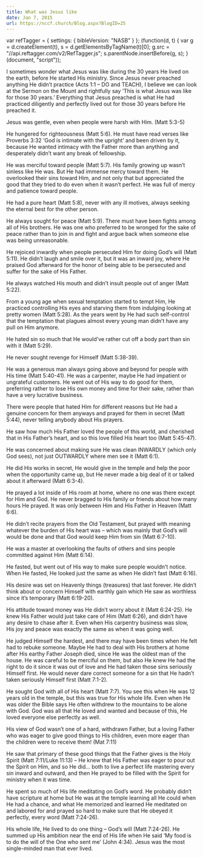 ```yaml
---
title: What was Jesus like
date: Jan 7, 2015
url: https://nccf.church/Blog.aspx?BlogID=25
---
```


var refTagger = {
 settings: {
 bibleVersion: "NASB" 
 }
 };
 (function(d, t) {
 var g = d.createElement(t), s = d.getElementsByTagName(t)[0];
 g.src = "//api.reftagger.com/v2/RefTagger.js";
 s.parentNode.insertBefore(g, s);
 }(document, "script"));

I sometimes wonder what Jesus was like during the 30 years He lived on the earth, before He started His ministry. Since Jesus never preached anything He didn’t practice (Acts 1:1 – DO and TEACH), I believe we can look at the Sermon on the Mount and rightfully say ‘This is what Jesus was like for those 30 years.’ Everything that Jesus preached is what He had practiced diligently and perfectly lived out for those 30 years before He preached it.

Jesus was gentle, even when people were harsh with Him. (Matt 5:3-5)

He hungered for righteousness (Matt 5:6). He must have read verses like Proverbs 3:32 ‘God is intimate with the upright’ and been driven by it, because He wanted intimacy with the Father more than anything and desperately didn’t want any break of fellowship.

He was merciful toward people (Matt 5:7). His family growing up wasn’t sinless like He was. But He had immense mercy toward them. He overlooked their sins toward Him, and not only that but appreciated the good that they tried to do even when it wasn’t perfect. He was full of mercy and patience toward people.

He had a pure heart (Matt 5:8), never with any ill motives, always seeking the eternal best for the other person.

He always sought for peace (Matt 5:9). There must have been fights among all of His brothers. He was one who preferred to be wronged for the sake of peace rather than to join in and fight and argue back when someone else was being unreasonable.

He rejoiced inwardly when people persecuted Him for doing God’s will (Matt 5:11). He didn’t laugh and smile over it, but it was an inward joy, where He praised God afterward for the honor of being able to be persecuted and suffer for the sake of His Father.

He always watched His mouth and didn’t insult people out of anger (Matt 5:22).

From a young age when sexual temptation started to tempt Him, He practiced controlling His eyes and starving them from indulging looking at pretty women (Matt 5:28). As the years went by He had such self-control that the temptation that plagues almost every young man didn’t have any pull on Him anymore.

He hated sin so much that He would’ve rather cut off a body part than sin with it (Matt 5:29).

He never sought revenge for Himself (Matt 5:38-39).

He was a generous man always going above and beyond for people with His time (Matt 5:40-41). He was a carpenter, maybe He had impatient or ungrateful customers. He went out of His way to do good for them, preferring rather to lose His own money and time for their sake, rather than have a very lucrative business.

There were people that hated Him for different reasons but He had a genuine concern for them anyways and prayed for them in secret (Matt 5:44), never telling anybody about His prayers.

He saw how much His Father loved the people of this world, and cherished that in His Father’s heart, and so this love filled His heart too (Matt 5:45-47).

He was concerned about making sure He was clean INWARDLY (which only God sees), not just OUTWARDLY where men see it (Matt 6:1).

He did His works in secret, He would give in the temple and help the poor when the opportunity came up, but He never made a big deal of it or talked about it afterward (Matt 6:3-4).

He prayed a lot inside of His room at home, where no one was there except for Him and God. He never bragged to His family or friends about how many hours He prayed. It was only between Him and His Father in Heaven (Matt 6:6).

He didn’t recite prayers from the Old Testament, but prayed with meaning whatever the burden of His heart was – which was mainly that God’s will would be done and that God would keep Him from sin (Matt 6:7-10).

He was a master at overlooking the faults of others and sins people committed against Him (Matt 6:14).

He fasted, but went out of His way to make sure people wouldn’t notice. When He fasted, He looked just the same as when He didn’t fast (Matt 6:16).

His desire was set on Heavenly things (treasures) that last forever. He didn’t think about or concern Himself with earthly gain which He saw as worthless since it’s temporary (Matt 6:19-20).

His attitude toward money was He didn’t worry about it (Matt 6:24-25). He knew His Father would just take care of Him (Matt 6:26), and didn’t have any desire to chase after it. Even when His carpentry business was slow, His joy and peace was exactly the same as when it was going well.

He judged Himself the hardest, and there may have been times when He felt had to rebuke someone. Maybe He had to deal with His brothers at home after His earthy Father Joseph died, since He was the oldest man of the house. He was careful to be merciful on them, but also He knew He had the right to do it since it was out of love and He had taken those sins seriously Himself first. He would never dare correct someone for a sin that He hadn’t taken seriously Himself first (Matt 7:1-2).

He sought God with all of His heart (Matt 7:7). You see this when He was 12 years old in the temple, but this was true for His whole life. Even when He was older the Bible says He often withdrew to the mountains to be alone with God. God was all that He loved and wanted and because of this, He loved everyone else perfectly as well.

His view of God wasn’t one of a hard, withdrawn Father, but a loving Father who was eager to give good things to His children, even more eager than the children were to receive them! (Mat 7:11)

He saw that primary of these good things that the Father gives is the Holy Spirit (Matt 7:11/Luke 11:13) – He knew that His Father was eager to pour out the Spirit on Him, and so He did... both to live a perfect life mastering every sin inward and outward, and then He prayed to be filled with the Spirit for ministry when it was time.

He spent so much of His life meditating on God’s word. He probably didn’t have scripture at home but He was at the temple learning all He could when He had a chance, and what He memorized and learned He meditated on and labored for and prayed so hard to make sure that He obeyed it perfectly, every word (Matt 7:24-26).

His whole life, He lived to do one thing – God’s will (Matt 7:24-26). He summed up His ambition near the end of His life when He said ‘My food is to do the will of the One who sent me’ (John 4:34). Jesus was the most single-minded man that ever lived.
